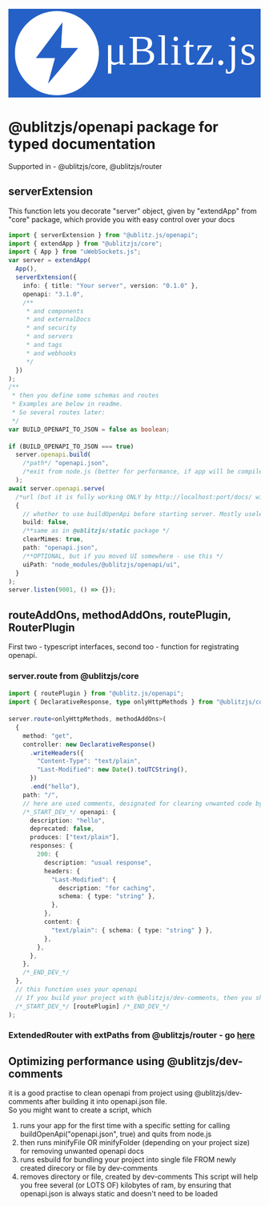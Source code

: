 ![ublitzjs](https://github.com/ublitzjs/core/blob/main/logo.png)

# @ublitzjs/openapi package for typed documentation

Supported in - @ublitzjs/core, @ublitzjs/router

## serverExtension

This function lets you decorate "server" object, given by "extendApp" from "core" package, which provide you with easy control over your docs

```typescript
import { serverExtension } from "@ublitz.js/openapi";
import { extendApp } from "@ublitzjs/core";
import { App } from "uWebSockets.js";
var server = extendApp(
  App(),
  serverExtension({
    info: { title: "Your server", version: "0.1.0" },
    openapi: "3.1.0",
    /**
     * and components
     * and externalDocs
     * and security
     * and servers
     * and tags
     * and webhooks
     */
  })
);
/**
 * then you define some schemas and routes
 * Examples are below in readme.
 * So several routes later:
 */
var BUILD_OPENAPI_TO_JSON = false as boolean;

if (BUILD_OPENAPI_TO_JSON === true)
  server.openapi.build(
    /*path*/ "openapi.json",
    /*exit from node.js (better for performance, if app will be compiled afterwards without these schemas)*/ true
  );
await server.openapi.serve(
  /*url (but it is fully working ONLY by http://localhost:port/docs/ with last slash, sorry)*/ "/docs",
  {
    // whether to use buildOpenApi before starting server. Mostly useless. But if development - ok
    build: false,
    /**same as in @ublitzjs/static package */
    clearMimes: true,
    path: "openapi.json",
    /**OPTIONAL, but if you moved UI somewhere - use this */
    uiPath: "node_modules/@ublitzjs/openapi/ui",
  }
);
server.listen(9001, () => {});
```

## routeAddOns, methodAddOns, routePlugin, RouterPlugin

First two - typescript interfaces, second too - function for registrating openapi.

### server.route from @ublitzjs/core

```typescript
import { routePlugin } from "@ublitz.js/openapi";
import { DeclarativeResponse, type onlyHttpMethods } from "@ublitzjs/core";

server.route<onlyHttpMethods, methodAddOns>(
  {
    method: "get",
    controller: new DeclarativeResponse()
      .writeHeaders({
        "Content-Type": "text/plain",
        "Last-Modified": new Date().toUTCString(),
      })
      .end("hello"),
    path: "/",
    // here are used comments, designated for clearing unwanted code by @ublitzjs/dev-comments
    /*_START_DEV_*/ openapi: {
      description: "hello",
      deprecated: false,
      produces: ["text/plain"],
      responses: {
        200: {
          description: "usual response",
          headers: {
            "Last-Modified": {
              description: "for caching",
              schema: { type: "string" },
            },
          },
          content: {
            "text/plain": { schema: { type: "string" } },
          },
        },
      },
    },
    /*_END_DEV_*/
  },
  // this function uses your openapi
  // If you build your project with @ublitzjs/dev-comments, then you should mark this plugin
  /*_START_DEV_*/ [routePlugin] /*_END_DEV_*/
);
```

### ExtendedRouter with extPaths from @ublitzjs/router - go <a href="./examples/router.ts">here</a>

## Optimizing performance using @ublitzjs/dev-comments

it is a good practise to clean openapi from project using @ublitzjs/dev-comments after building it into openapi.json file. <br>
So you might want to create a script, which

1. runs your app for the first time with a specific setting for calling buildOpenApi("openapi.json", true) and quits from node.js
2. then runs minifyFile OR minifyFolder (depending on your project size) for removing unwanted openapi docs
3. runs esbuild for bundling your project into single file FROM newly created direcory or file by dev-comments
4. removes directory or file, created by dev-comments
   This script will help you free several (or LOTS OF) kilobytes of ram, by ensuring that openapi.json is always static and doesn't need to be loaded

